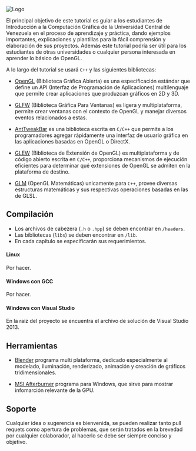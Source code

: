 ![Logo](http://190.169.70.132/wp-content/uploads/2014/06/logo1.jpg)

El principal objetivo de este tutorial es guiar a los estudiantes de Introducción a la Computación Gráfica de la Universidad Central de Venezuela en el proceso de aprendizaje y práctica, dando ejemplos importantes, explicaciones y plantillas para la fácil comprensión y elaboración de sus proyectos. Además este tutorial podría ser útil para los estudiantes de otras universidades o cualquier persona interesada en aprender lo básico de OpenGL.

A lo largo del tutorial se usará `C++` y las siguientes bibliotecas: 
* [OpenGL](https://www.khronos.org/opengl/) (Biblioteca Gráfica Abierta) es una especificación estándar que define un API (Interfaz de Programación de Aplicaciones) multilenguaje que permite crear aplicaciones que produzcan gráficos en 2D y 3D.

* [GLFW](http://www.glfw.org/) (Biblioteca Gráfica Para Ventanas) es ligera y multiplataforma, permite crear ventanas con el contexto de OpenGL y manejar diversos eventos relacionados a estas.

* [AntTweakBar](http://anttweakbar.sourceforge.net/doc/) es una biblioteca escrita en `C/C++` que permite a los programadores agregar rápidamente una interfaz de usuario gráfica en las aplicaciones basadas en OpenGL o DirectX.

* [GLEW](http://glew.sourceforge.net/) (Biblioteca de Extensión de OpenGL) es multiplataforma y de código abierto escrita en `C/C++`, proporciona mecanismos de ejecución eficientes para determinar qué extensiones de OpenGL se admiten en la plataforma de destino.

* [GLM](http://glm.g-truc.net/0.9.6/index.html) (OpenGL Matemáticas) unicamente para  `C++`, provee diversas estructuras matemáticas y sus respectivas operaciones basadas en las de GLSL.

## Compilación
* Los archivos de cabezera (`.h` o `.hpp`) se deben encontrar en `/headers`.
* Las bibliotecas (`libs`) se deben encontrar en `/lib`.
* En cada capítulo se especificarán sus requerimientos. 

#### Linux
Por hacer.

#### Windows con GCC
Por hacer.

#### Windows con Visual Studio
En la raiz del proyecto se encuentra el archivo de solución de Visual Studio 2013.

## Herramientas
* [Blender](http://www.blender.org/) programa multi plataforma, dedicado especialmente al modelado, iluminación, renderizado, animación y creación de gráficos tridimensionales.

* [MSI Afterburner](http://gaming.msi.com/features/afterburner) programa para Windows, que sirve para mostrar infomarción relevante de la GPU.

## Soporte
Cualquier idea o sugerencia es bienvenida, se pueden realizar tanto pull requets como apertura de problemas, que serán tratados en la brevedad por cualquier colaborador, al hacerlo se debe ser siempre conciso y objetivo.
